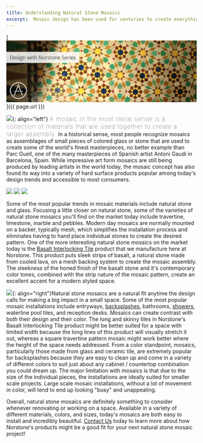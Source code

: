 ```yaml
---
title: Understanding Natural Stone Mosaics
excerpt:  Mosaic design has been used for centuries to create everything from functional floor and wall coverings to some of the most impressive pieces of art known to man in a variety of different mediums including natural stone. Learn more in this article about the practical aspects of selecting and working with today's natural stone mosaic finishes.
---
```


[![](/assets/images/blog/MosaicTileBlog(1).jpg)]({{ page.url }})

![](/assets/images/blog/Natural%20Stone%20Mosaic%20-%20Barcelona%20Parc%20Guell.jpg){: align="left"} <span style="font-size:16px;font-weight:lighter;letter-spacing:1px">A mosaic in the most literal sense is a collection of materials that are used together to create a larger assembly.</span> In a historical sense, most people recognize mosaics as assemblages of small pieces of colored glass or stone that are used to create some of the world's finest masterpieces, no better example than Parc Guell, one of the many masterpieces of Spanish artist Antoni Gaudi in Barcelona, Spain. While impressive art form mosaics are still being produced by leading artists in the world today, the mosaic concept has also found its way into a variety of hard surface products popular among today's design trends and accessible to most consumers.

![](/assets/images/blog/Travertine%20Natural%20Stone%20Mosaic.jpg)
![](/assets/images/blog/Basalt%20Norstone%20Natural%20Stone%20Mosaic.jpg)
![](/assets/images/blog/Glass%20Tile%20Mosaic.jpg)

Some of the most popular trends in mosaic materials include natural stone and glass. Focusing a little closer on natural stone, some of the varieties of natural stone mosaics you'll find on the market today include travertine, limestone, marble and pebbles. Modern day mosaics are normally mounted on a backer, typically mesh, which simplifies the installation process and eliminates having to hand place individual stones to create the desired pattern. One of the more interesting natural stone mosaics on the market today is the [Basalt Interlocking Tile](/products/modern-wall-tile/) product that we manufacture here at Norstone. This product puts sleek strips of basalt, a natural stone made from cooled lava, on a mesh backing system to create the mosaic assembly. The sleekness of the honed finish of the basalt stone and it's contemporary color tones, combined with the strip nature of the mosaic pattern, create an excellent accent for a modern styled space.

![](/assets/images/blog/Norstone%20Basalt%20Natural%20Stone%20Mosaic%20.jpg){: align="right"}Natural stone mosaics are a natural fit anytime the design calls for making a big impact in a small space. Some of the most popular mosaic installations include entryways, [backsplashes](/gallery/application/backsplashes/), bathrooms, [showers](/gallery/application/showers/), waterline pool tiles, and reception desks. Mosaics can create contrast with both their design and their color. The long and skinny tiles in Norstone's Basalt Interlocking Tile product might be better suited for a space with limited width because the long lines of this product will visually stretch it out, whereas a square travertine pattern mosaic might work better where the height of the space needs addressed. From a color standpoint, mosaics, particularly those made from glass and ceramic tile, are extremely popular for backsplashes because they are easy to clean up and come in a variety of different colors to suit just about any cabinet / countertop combination you could dream up. The major limitation with mosaics is that due to the size of the individual pieces, the installations are ideally suited for smaller scale projects. Large scale mosaic installations, without a lot of movement in color, will tend to end up looking "busy" and unappealing.

Overall, natural stone mosaics are definitely something to consider whenever renovating or working on a space. Available in a variety of different materials, colors, and sizes, today's mosaics are both easy to install and incredibly beautiful. [Contact Us](/contact-us/) today to learn more about how Norstone's products might be a good fit for your next natural stone mosaic project!

